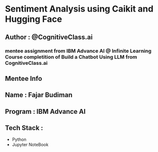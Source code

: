 # Sentiment Analysis using Caikit and Hugging Face

## Author : @CognitiveClass.ai

### mentee assignment from IBM Advance AI @ Infinite Learning Course completition of Build a Chatbot Using LLM from CognitiveClass.ai

## Mentee Info

## Name : Fajar Budiman
## Program : IBM Advance AI

## Tech Stack :

- Python
- Jupyter NoteBook
